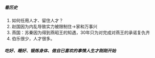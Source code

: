 ##### 看历史
1. 如何任用人才、留住人才？
2. 赵国因为内乱导致实力被限制住->家和万事兴
3. 燕国：苏秦因为得到燕昭王的知遇，30年只为对完成对燕王的承诺复仇齐
4. 伯乐很少，人才很多。
##### 吃好、睡好、锻炼身体、做自已喜欢的事情人生才刚刚开始